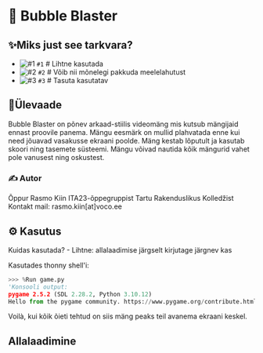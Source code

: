 #  💾 Bubble Blaster

## ✨Miks just see tarkvara?
- ![#1](https://www.iconsdb.com/icons/download/color/f03c15/circle-16.png) `#1` # Lihtne kasutada
- ![#2](https://www.iconsdb.com/icons/download/color/f03c15/circle-16.png) `#2` # Võib nii mõnelegi pakkuda meelelahutust
- ![#3](https://www.iconsdb.com/icons/download/color/f03c15/circle-16.png) `#3` # Tasuta kasutatav

##  📃Ülevaade
Bubble Blaster on põnev arkaad-stiilis videomäng mis kutsub mängijaid ennast proovile panema. Mängu eesmärk on mullid plahvatada enne kui need jõuavad vasakusse ekraani poolde. Mäng kestab lõputult ja kasutab skoori ning tasemete süsteemi. Mängu võivad nautida kõik mängurid vahet pole vanusest ning oskustest.
 

### ✍ Autor 

Õppur Rasmo Kiin ITA23-õppegruppist Tartu Rakenduslikus Kolledžist
Kontakt mail: rasmo.kiin[at]voco.ee

## ⚙ Kasutus
Kuidas kasutada? -
Lihtne:
allalaadimise järgselt kirjutage järgnev kas 

Kasutades thonny shell'i:
```py
>>> %Run game.py
'Konsooli output:
pygame 2.5.2 (SDL 2.28.2, Python 3.10.12)
Hello from the pygame community. https://www.pygame.org/contribute.html'
```
Voilà, kui kõik õieti tehtud on siis mäng peaks teil avanema ekraani keskel.

##  Allalaadimine




